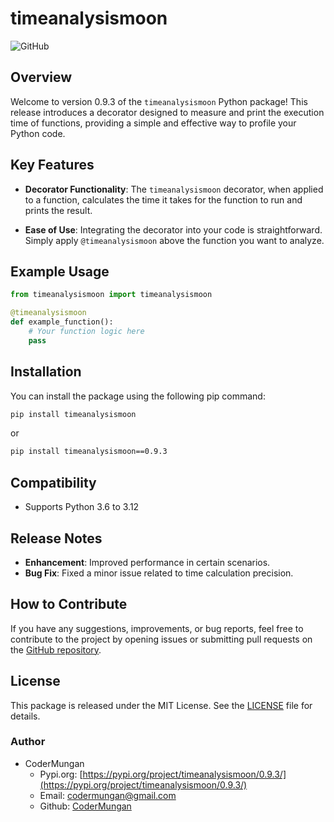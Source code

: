 # timeanalysismoon

![GitHub](https://img.shields.io/github/license/CoderMungan/timeanalysismoon)

## Overview

Welcome to version 0.9.3 of the `timeanalysismoon` Python package! This release introduces a decorator designed to measure and print the execution time of functions, providing a simple and effective way to profile your Python code.

## Key Features

- **Decorator Functionality**: The `timeanalysismoon` decorator, when applied to a function, calculates the time it takes for the function to run and prints the result.

- **Ease of Use**: Integrating the decorator into your code is straightforward. Simply apply `@timeanalysismoon` above the function you want to analyze.

## Example Usage

```python
from timeanalysismoon import timeanalysismoon

@timeanalysismoon
def example_function():
    # Your function logic here
    pass
```
## Installation

You can install the package using the following pip command:

```bash
pip install timeanalysismoon
```
or

```bash
pip install timeanalysismoon==0.9.3
```

## Compatibility
- Supports Python 3.6 to 3.12

## Release Notes
- **Enhancement**: Improved performance in certain scenarios.
- **Bug Fix**: Fixed a minor issue related to time calculation precision.

## How to Contribute

If you have any suggestions, improvements, or bug reports, feel free to contribute to the project by opening issues or submitting pull requests on the [GitHub repository](https://github.com/CoderMungan/timeanalysismoon).

## License

This package is released under the MIT License. See the [LICENSE](https://github.com/CoderMungan/timeanalysismoon/blob/main/license) file for details.

### Author
- CoderMungan
    - Pypi.org: [https://pypi.org/project/timeanalysismoon/0.9.3/](https://pypi.org/project/timeanalysismoon/0.9.3/)
    - Email: codermungan@gmail.com
    - Github: [CoderMungan](https://github.com/CoderMungan)
